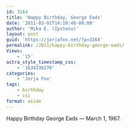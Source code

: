 ```yaml
---
id: 3164
title: 'Happy Birthday, George Eads'
date: '2011-03-01T14:10:48-08:00'
author: 'Mika E. (Ipstenu)'
layout: post
guid: 'https://jorjafox.net/?p=3164'
permalink: /2011/happy-birthday-george-eads/
Views:
    - '15'
astra_style_timestamp_css:
    - '1634336270'
categories:
    - 'Jorja Fox'
tags:
    - birthday
    - csi
format: aside
---
```


Happy Birthday George Eads — March 1, 1967.